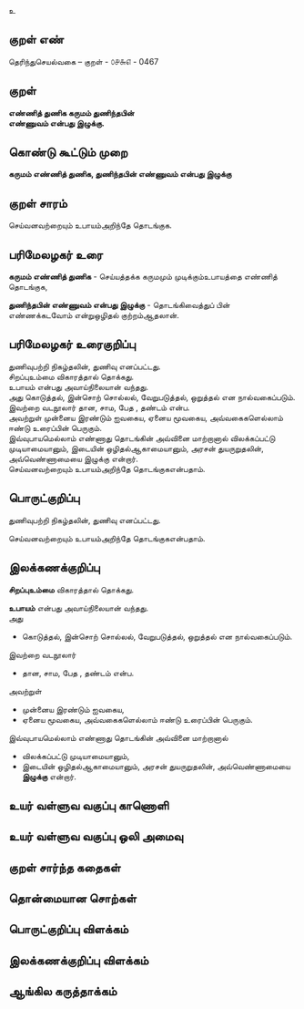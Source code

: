 உ

## குறள் எண் 

தெரிந்துசெயல்வகை – குறள் - ௦௪௬௭ - 0467  

## குறள் 

**எண்ணித் துணிக கருமம் துணிந்தபின்  
எண்ணுவம் என்பது இழுக்கு.**

## கொண்டு கூட்டும் முறை

**கருமம் எண்ணித் துணிக, துணிந்தபின் எண்ணுவம் என்பது இழுக்கு** 

## குறள் சாரம் 
  
செய்வனவற்றையும் உபாயம்அறிந்தே தொடங்குக.  

## பரிமேலழகர் உரை

**கருமம் எண்ணித் துணிக** - செய்யத்தக்க கருமமும் முடிக்கும்உபாயத்தை எண்ணித் தொடங்குக,    

**துணிந்தபின் எண்ணுவம் என்பது இழுக்கு** - தொடங்கிவைத்துப் பின் எண்ணக்கடவோம் என்றுஒழிதல் குற்றம்ஆதலான்.   

## பரிமேலழகர் உரைகுறிப்பு   

துணிவுபற்றி நிகழ்தலின், துணிவு எனப்பட்டது.  
சிறப்புஉம்மை விகாரத்தால் தொக்கது.  
உபாயம் என்பது அவாய்நிலையான் வந்தது.  
அது கொடுத்தல், இன்சொற் சொல்லல், வேறுபடுத்தல், ஒறுத்தல் என நால்வகைப்படும்.  
இவற்றை வடநூலார் தான, சாம, பேத , தண்டம் என்ப.  
அவற்றுள் முன்னைய இரண்டும் ஐவகைய, ஏனைய மூவகைய, அவ்வகைகளெல்லாம் ஈண்டு உரைப்பின் பெருகும்.  
இவ்வுபாயமெல்லாம் எண்ணாது தொடங்கின் அவ்வினை மாற்றானால் விலக்கப்பட்டு முடியாமையானும், இடையின் ஒழிதல்ஆகாமையானும், அரசன் துயருறுதலின், அவ்வெண்ணாமையை இழுக்கு என்றார்.  
செய்வனவற்றையும் உபாயம்அறிந்தே தொடங்குகஎன்பதாம்.    

## பொருட்குறிப்பு 
துணிவுபற்றி நிகழ்தலின், துணிவு எனப்பட்டது.  
  
செய்வனவற்றையும் உபாயம்அறிந்தே தொடங்குகஎன்பதாம்.    

## இலக்கணக்குறிப்பு  

**சிறப்புஉம்மை** விகாரத்தால் தொக்கது.  

**உபாயம்** என்பது அவாய்நிலையான் வந்தது.    
அது   
* கொடுத்தல், இன்சொற் சொல்லல், வேறுபடுத்தல், ஒறுத்தல் என நால்வகைப்படும்.   

இவற்றை வடநூலார்  
* தான, சாம, பேத , தண்டம் என்ப.  

அவற்றுள்  
* முன்னைய இரண்டும் ஐவகைய,  
* ஏனைய மூவகைய, அவ்வகைகளெல்லாம் ஈண்டு உரைப்பின் பெருகும்.  

இவ்வுபாயமெல்லாம் எண்ணாது தொடங்கின் அவ்வினை மாற்றானால்  
* விலக்கப்பட்டு முடியாமையானும்,  
* இடையின் ஒழிதல்ஆகாமையானும், அரசன் துயருறுதலின், அவ்வெண்ணாமையை **இழுக்கு** என்றார்.  

## உயர் வள்ளுவ வகுப்பு காணொளி


## உயர் வள்ளுவ வகுப்பு ஒலி அமைவு 

 
## குறள் சார்ந்த கதைகள் 


## தொன்மையான சொற்கள்


## பொருட்குறிப்பு விளக்கம்


## இலக்கணக்குறிப்பு விளக்கம்


## ஆங்கில கருத்தாக்கம் 


